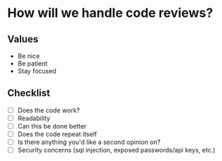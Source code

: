 # How will we handle code reviews?

## Values 
- Be nice 
- Be patient
- Stay focused 

## Checklist
- [ ] Does the code work? 
- [ ] Readability
- [ ] Can this be done better
- [ ] Does the code repeat itself 
- [ ] Is there anything you'd like a second opinion on?
- [ ] Security concerns (sql injection, exposed passwords/api keys, etc.)
